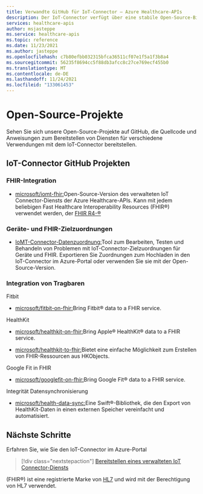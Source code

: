 ```yaml
---
title: Verwandte GitHub für IoT-Connector – Azure Healthcare-APIs
description: Der IoT-Connector verfügt über eine stabile Open-Source-Bibliothek (GitHub) zum Erfassung von Gerätenachrichten von beliebten Gerätegeräten.
services: healthcare-apis
author: msjasteppe
ms.service: healthcare-apis
ms.topic: reference
ms.date: 11/23/2021
ms.author: jasteppe
ms.openlocfilehash: c7b80efbb032315bfca36511cf07e1f5a1f3b8a4
ms.sourcegitcommit: 56235f8694cc5f88db3afcc8c27ce769ecf455b0
ms.translationtype: MT
ms.contentlocale: de-DE
ms.lasthandoff: 11/24/2021
ms.locfileid: "133061453"
---
```

# <a name="open-source-projects"></a>Open-Source-Projekte

Sehen Sie sich unsere Open-Source-Projekte auf GitHub, die Quellcode und Anweisungen zum Bereitstellen von Diensten für verschiedene Verwendungen mit dem IoT-Connector bereitstellen. 

## <a name="iot-connector-github-projects"></a>IoT-Connector GitHub Projekten

### <a name="fhir-integration"></a>FHIR-Integration

* [microsoft/iomt-fhir:](https://github.com/microsoft/iomt-fhir)Open-Source-Version des verwalteten IoT Connector-Diensts der Azure Healthcare-APIs. Kann mit jedem beliebigen Fast Healthcare Interoperability Resources (FHIR&#174;) verwendet werden, der [FHIR R4-&#174;](https://www.hl7.org/implement/standards/product_brief.cfm?product_id=491)

### <a name="device-and-fhir-destination-mappings"></a>Geräte- und FHIR-Zielzuordnungen

* [IoMT-Connector-Datenzuordnung:](https://github.com/microsoft/iomt-fhir/tree/master/tools/data-mapper)Tool zum Bearbeiten, Testen und Behandeln von Problemen mit IoT-Connector-Zielzuordnungen für Geräte und FHIR. Exportieren Sie Zuordnungen zum Hochladen in den IoT-Connector im Azure-Portal oder verwenden Sie sie mit der Open-Source-Version.

### <a name="wearables-integration"></a>Integration von Tragbaren

Fitbit

* [microsoft/fitbit-on-fhir:](https://github.com/microsoft/FitbitOnFHIR)Bring Fitbit&#174; data to a FHIR service.

HealthKit

* [microsoft/healthkit-on-fhir:](https://github.com/microsoft/healthkit-on-fhir)Bring Apple&#174; HealthKit&#174; data to a FHIR service.

* [microsoft/healthkit-to-fhir:](https://github.com/microsoft/healthkit-to-fhir)Bietet eine einfache Möglichkeit zum Erstellen von FHIR-Ressourcen aus HKObjects.

Google Fit in FHIR

* [microsoft/googlefit-on-fhir:](https://github.com/microsoft/googlefit-on-fhir)Bring Google Fit&#174; data to a FHIR service.

Integrität Datensynchronisierung

* [microsoft/health-data-sync:](https://github.com/microsoft/health-data-sync)Eine Swift&#174;-Bibliothek, die den Export von HealthKit-Daten in einen externen Speicher vereinfacht und automatisiert.

## <a name="next-steps"></a>Nächste Schritte
Erfahren Sie, wie Sie den IoT-Connector im Azure-Portal

>[!div class="nextstepaction"]
>[Bereitstellen eines verwalteten IoT Connector-Diensts](deploy-iot-connector-in-azure.md)

(FHIR&#174;) ist eine registrierte Marke von [HL7](https://hl7.org/fhir/) und wird mit der Berechtigung von HL7 verwendet.

